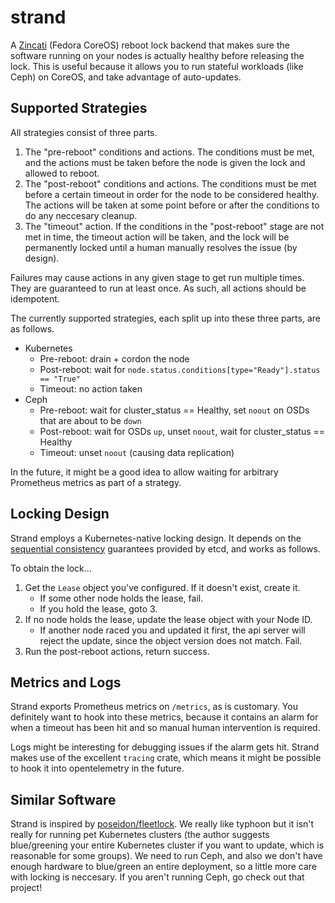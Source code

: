 # strand

A [Zincati](https://coreos.github.io/zincati/) (Fedora CoreOS) reboot lock backend that makes sure the software running on your nodes is actually healthy before releasing the lock. This is useful because it allows you to run stateful workloads (like Ceph) on CoreOS, and take advantage of auto-updates.

## Supported Strategies

All strategies consist of three parts.

1. The "pre-reboot" conditions and actions. The conditions must be met, and the actions must be taken before the node is given the lock and allowed to reboot.
2. The "post-reboot" conditions and actions. The conditions must be met before a certain timeout in order for the node to be considered healthy. The actions will be taken at some point before or after the conditions to do any neccesary cleanup.
3. The "timeout" action. If the conditions in the "post-reboot" stage are not met in time, the timeout action will be taken, and the lock will be permanently locked until a human manually resolves the issue (by design).

Failures may cause actions in any given stage to get run multiple times. They are guaranteed to run at least once. As such, all actions should be idempotent.

The currently supported strategies, each split up into these three parts, are as follows.

- Kubernetes
  - Pre-reboot: drain + cordon the node
  - Post-reboot: wait for `node.status.conditions[type="Ready"].status == "True"`
  - Timeout: no action taken
- Ceph
  - Pre-reboot: wait for cluster_status == Healthy, set `noout` on OSDs that are about to be `down`
  - Post-reboot: wait for OSDs `up`, unset `noout`, wait for cluster_status == Healthy
  - Timeout: unset `noout` (causing data replication)

In the future, it might be a good idea to allow waiting for arbitrary Prometheus metrics as part of a strategy.

## Locking Design

Strand employs a Kubernetes-native locking design. It depends on the [sequential consistency](https://etcd.io/docs/v3.3/learning/api_guarantees/#consistency) guarantees provided by etcd, and works as follows.

To obtain the lock...

1. Get the `Lease` object you've configured. If it doesn't exist, create it.
    - If some other node holds the lease, fail.
    - If you hold the lease, goto 3.
1. If no node holds the lease, update the lease object with your Node ID.
    - If another node raced you and updated it first, the api server will reject the update, since the object version does not match. Fail.
1. Run the post-reboot actions, return success.

## Metrics and Logs

Strand exports Prometheus metrics on `/metrics`, as is customary. You definitely want to hook into these metrics, because it contains an alarm for when a timeout has been hit and so manual human intervention is required.

Logs might be interesting for debugging issues if the alarm gets hit. Strand makes use of the excellent `tracing` crate, which means it might be possible to hook it into opentelemetry in the future.

## Similar Software

Strand is inspired by [poseidon/fleetlock](https://github.com/poseidon/fleetlock). We really like typhoon but it isn't really for running pet Kubernetes clusters (the author suggests blue/greening your entire Kubernetes cluster if you want to update, which is reasonable for some groups). We need to run Ceph, and also we don't have enough hardware to blue/green an entire deployment, so a little more care with locking is neccesary. If you aren't running Ceph, go check out that project!
